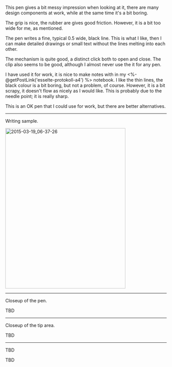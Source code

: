 This pen gives a bit messy impression when looking at it, there are many
design components at work, while at the same time it's a bit boring.

The grip is nice, the rubber are gives good friction. However, it is a bit too wide for me, as mentioned.

The pen writes a fine, typical 0.5 wide, black line. This is what I like, then I can make detailed drawings or small text without the lines melting into each other. 

The mechanism is quite good, a distinct click both to open and close. The clip also seems to be good, although I almost never use the it for any pen.

I have used it for work, it is nice to make notes with in my 
<%- @getPostLink('esselte-protokoll-a4') %> notebook. I like the
thin lines, the black colour is a bit boring, but not a problem, of
course. However, it is a bit scrapy, it doesn't flow as nicely as I would
like. This is probably due to the needle point; it is really sharp.

This is an OK pen that I could use for work, but there are better
alternatives.

---
Writing sample.

<a href="https://www.flickr.com/photos/131463957@N06/16839352176" title="2015-03-19_06-37-26 by Silent Norwegian, on Flickr"><img src="https://farm8.staticflickr.com/7641/16839352176_86a992eac5.jpg" width="375" height="500" alt="2015-03-19_06-37-26"></a>

---
Closeup of the pen.

TBD

---
Closeup of the tip area.

TBD

---
TBD

TBD
